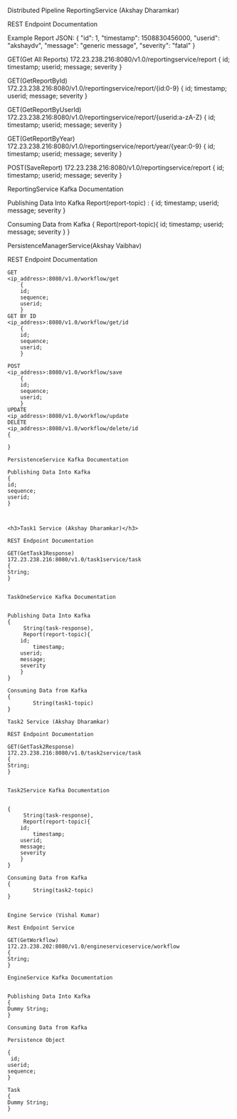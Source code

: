 Distributed Pipeline
ReportingService (Akshay Dharamkar)

REST Endpoint Documentation

Example Report JSON:
{
        "id": 1,
        "timestamp": 1508830456000,
        "userid": "akshaydv",
        "message": "generic message",
        "severity": "fatal"
 }

GET(Get All Reports)
172.23.238.216:8080/v1.0/reportingservice/report
	{
        id;
	timestamp;
	userid;
	message;
	severity
	}

GET(GetReportById)
172.23.238.216:8080/v1.0/reportingservice/report/{id:0-9}
	{
        id;
	timestamp;
	userid;
	message;
	severity
	}

GET(GetReportByUserId)
172.23.238.216:8080/v1.0/reportingservice/report/{userid:a-zA-Z}
	{
        id;
	timestamp;
	userid;
	message;
	severity
	}

GET(GetReportByYear)
172.23.238.216:8080/v1.0/reportingservice/report/year/{year:0-9}
	{
        id;
	timestamp;
	userid;
	message;
	severity
	}

POST(SaveReport)
172.23.238.216:8080/v1.0/reportingservice/report
	{
        id;
	timestamp;
	userid;
	message;
	severity
	}


ReportingService Kafka Documentation

Publishing Data Into Kafka
	Report(report-topic) : {
        id;
	timestamp;
	userid;
	message;
	severity
	}


Consuming Data from Kafka
{
       Report(report-topic){
	id;
        timestamp;
	userid;
	message;
	severity
	}
}


PersistenceManagerService(Akshay Vaibhav)

REST Endpoint Documentation
```
GET
<ip_address>:8080/v1.0/workflow/get
	{
	id;
	sequence;
	userid;
	}
GET BY ID
<ip_address>:8080/v1.0/workflow/get/id
	{
	id;
	sequence;
	userid;
	}

POST
<ip_address>:8080/v1.0/workflow/save
	{
	id;
	sequence;
	userid;
	}
UPDATE
<ip_address>:8080/v1.0/workflow/update
DELETE
<ip_address>:8080/v1.0/workflow/delete/id
{

}

PersistenceService Kafka Documentation

Publishing Data Into Kafka
{
id;
sequence;
userid;
}



<h3>Task1 Service (Akshay Dharamkar)</h3>

REST Endpoint Documentation

GET(GetTask1Response)
172.23.238.216:8080/v1.0/task1service/task
{
String;
}


TaskOneService Kafka Documentation


Publishing Data Into Kafka
{
     String(task-response),
     Report(report-topic){
	id;
        timestamp;
	userid;
	message;
	severity
	}
}

Consuming Data from Kafka
{
        String(task1-topic)
}

Task2 Service (Akshay Dharamkar)

REST Endpoint Documentation

GET(GetTask2Response)
172.23.238.216:8080/v1.0/task2service/task
{
String;
}


Task2Service Kafka Documentation


{
     String(task-response),
     Report(report-topic){
	id;
        timestamp;
	userid;
	message;
	severity
	}
}

Consuming Data from Kafka
{
        String(task2-topic)
}


Engine Service (Vishal Kumar)

Rest Endpoint Service

GET(GetWorkflow)
172.23.238.202:8080/v1.0/engineserviceservice/workflow
{
String;
}

EngineService Kafka Documentation


Publishing Data Into Kafka
{
Dummy String;
}

Consuming Data from Kafka

Persistence Object

{
 id;
userid;
sequence;
}

Task
{
Dummy String;
}

